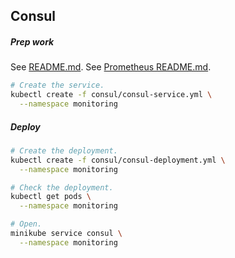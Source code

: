 ## Consul

##### Prep work

See [README.md](../README.md).
See [Prometheus README.md](../prometheus/README.md).

```bash
# Create the service.
kubectl create -f consul/consul-service.yml \
  --namespace monitoring
```

##### Deploy

```bash
# Create the deployment.
kubectl create -f consul/consul-deployment.yml \
  --namespace monitoring

# Check the deployment.
kubectl get pods \
  --namespace monitoring

# Open.
minikube service consul \
  --namespace monitoring
```
